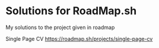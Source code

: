 # Solutions for RoadMap.sh

My solutions to the project given in roadmap

Single Page CV
https://roadmap.sh/projects/single-page-cv